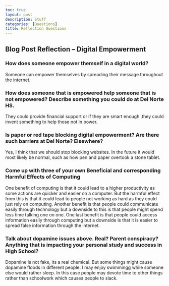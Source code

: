 ```yaml
---
toc: true
layout: post
description: Stuff
categories: [Questions]
title: Reflection Questions
---
```


## Blog Post Reflection – Digital Empowerment
### How does someone empower themself in a digital world?
Someone can empower themselves by spreading their message throughout the internet.
### How does someone that is empowered help someone that is not empowered? Describe something you could do at Del Norte HS.
They could provide financial support or if they are smart enough ,they could invent something to help those not in power.
### Is paper or red tape blocking digital empowerment? Are there such barriers at Del Norte? Elsewhere?
Yes, I think that we should stop blocking websites. In the future it would most likely be normal, such as how pen and paper overtook a stone tablet. 


### Come up with three of your own Beneficial and corresponding Harmful Effects of Computing

One benefit of computing is that it could lead to a higher productivity as some actions are quicker and easier on a computer. But the harmful effect from this is that it could lead to people not working as hard as they could just rely on computing. Another benefit is that people could communicate easily through technology but a downside to this is that people might spend less time talking one on one. One last benefit is that people could access information easily through computing but a downside is that it is easier to spread false information through the internet.

### Talk about dopamine issues above. Real? Parent conspiracy? Anything that is impacting your personal study and success in High School?
Dopamine is not fake, its a real chemical. But some things might cause dopamine floods in different people. I may enjoy swimmingg while someone else would rather sleep. In this case people may devote time to other things rather than schoolwork which causes people to slack.